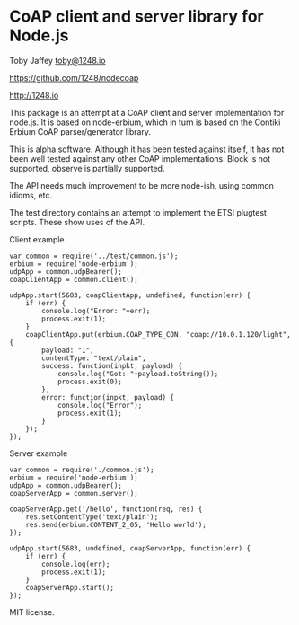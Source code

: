 CoAP client and server library for Node.js
==========================================

Toby Jaffey <toby@1248.io>

https://github.com/1248/nodecoap

http://1248.io


This package is an attempt at a CoAP client and server implementation for node.js. It is based on node-erbium, which in turn is based on the Contiki Erbium CoAP parser/generator library.

This is alpha software.
Although it has been tested against itself, it has not been well tested against any other CoAP implementations. Block is not supported, observe is partially supported.

The API needs much improvement to be more node-ish, using common idioms, etc.

The test directory contains an attempt to implement the ETSI plugtest scripts. These show uses of the API.


Client example

    var common = require('../test/common.js');
    erbium = require('node-erbium');
    udpApp = common.udpBearer();
    coapClientApp = common.client();

    udpApp.start(5683, coapClientApp, undefined, function(err) {
        if (err) {
            console.log("Error: "+err);
            process.exit(1);
        }
        coapClientApp.put(erbium.COAP_TYPE_CON, "coap://10.0.1.120/light", {
            payload: "1",
            contentType: "text/plain",
            success: function(inpkt, payload) {
                console.log("Got: "+payload.toString());
                process.exit(0);
            },
            error: function(inpkt, payload) {
                console.log("Error");
                process.exit(1);
            }
        });
    });
 

Server example

    var common = require('./common.js');
    erbium = require('node-erbium');
    udpApp = common.udpBearer();
    coapServerApp = common.server();

    coapServerApp.get('/hello', function(req, res) {
        res.setContentType('text/plain');
        res.send(erbium.CONTENT_2_05, 'Hello world');
    });

    udpApp.start(5683, undefined, coapServerApp, function(err) {
        if (err) {
            console.log(err);
            process.exit(1);
        }
        coapServerApp.start();
    });



MIT license.

